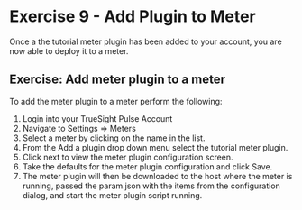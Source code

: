 Exercise 9 - Add Plugin to Meter
================================

Once a the tutorial meter plugin has been added to your account,
you are now able to deploy it to a meter.

## Exercise: Add meter plugin to a meter

To add the meter plugin to a meter perform the following:

1. Login into your TrueSight Pulse Account
2. Navigate to Settings => Meters
3. Select a meter by clicking on the name in the list.
4. From the Add a plugin drop down menu select the tutorial meter plugin.
5. Click next to view the meter plugin configuration screen.
6. Take the defaults for the meter plugin configuration and click Save.
7. The meter plugin will then be downloaded to the host where the meter is running,
passed the param.json with the items from the configuration dialog,
and start the meter plugin script running.

